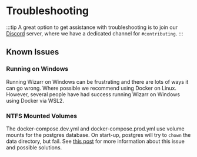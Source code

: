 # Troubleshooting

:::tip
A great option to get assistance with troubleshooting is to join our [Discord](https://discord.immich.app) server, where we have a dedicated channel for `#contributing`.
:::

## Known Issues

### Running on Windows

Running Wizarr on Windows can be frustrating and there are lots of ways it can go wrong. Where possible we recommend using Docker on Linux. However, several people have had success running Wizarr on Windows using Docker via WSL2.

### NTFS Mounted Volumes

The docker-compose.dev.yml and docker-compose.prod.yml use volume mounts for the postgres database. On start-up, postgres will try to `chown` the data directory, but fail. See [this post](https://forums.docker.com/t/data-directory-var-lib-postgresql-data-pgdata-has-wrong-ownership/17963/24) for more information about this issue and possible solutions.
